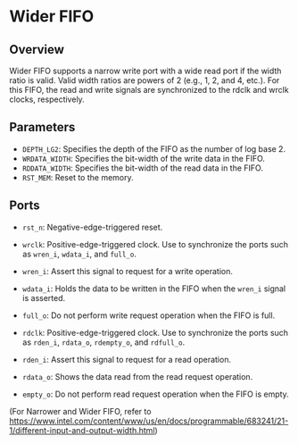 # Wider FIFO

## Overview
Wider FIFO supports a narrow write port with a wide read port if the width ratio is valid. Valid width ratios are powers of 2 (e.g., 1, 2, and 4, etc.). For this FIFO, the read and write signals are synchronized to the rdclk and wrclk clocks, respectively.

## Parameters
- `DEPTH_LG2`: Specifies the depth of the FIFO as the number of log base 2.
- `WRDATA_WIDTH`: Specifies the bit-width of the write data in the FIFO.
- `RDDATA_WIDTH`: Specifies the bit-width of the read data in the FIFO.
- `RST_MEM`: Reset to the memory. 

## Ports
- `rst_n`: Negative-edge-triggered reset.

- `wrclk`: Positive-edge-triggered clock. Use to synchronize the ports such as `wren_i`, `wdata_i`, and `full_o`.
- `wren_i`: Assert this signal to request for a write operation.
- `wdata_i`: Holds the data to be written in the FIFO when the `wren_i` signal is asserted.
- `full_o`: Do not perform write request operation when the FIFO is full.

- `rdclk`: Positive-edge-triggered clock. Use to synchronize the ports such as `rden_i`, `rdata_o`, `rdempty_o`, and `rdfull_o`.
- `rden_i`: Assert this signal to request for a read operation.
- `rdata_o`: Shows the data read from the read request operation.
- `empty_o`: Do not perform read request operation when the FIFO is empty.

(For Narrower and Wider FIFO, refer to https://www.intel.com/content/www/us/en/docs/programmable/683241/21-1/different-input-and-output-width.html)
